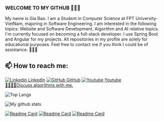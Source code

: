 ### WELCOME TO MY GITHUB 👋👋👋
My name is Gia Bao. I am a Student in Computer Science at FPT University-VietNam, majoring in Software Engineering. I am interested in the following topics: Website and Software Development, Algorithm and AI relative topics. <br>
I'm currently focused on becoming a full-stack developer. I use Spring Boot and Angular for my projects. All repositories in my profile are solely for educational purposes. Feel free to contact me if you think I could be of assistance. 🌟🌟🌟

## 📫 How to reach me: 
[![Linkedin](https://i.stack.imgur.com/gVE0j.png) LinkedIn](https://www.linkedin.com/in/b%E1%BA%A3o-gia-773646223/) 
[![GitHub](https://i.stack.imgur.com/tskMh.png) GitHub](https://github.com/GiaBaorr) 
[![Youtube](https://github.com/uvipen/introduction/blob/main/Youtube.png) Youtube](https://www.youtube.com/@GiaBaorr/videos)
<br>
[🧑‍💻🧑‍💻Discuss algorithms with me.](https://leetcode.com/GiaBaorr/) 


![Top Langs](https://github-readme-stats.vercel.app/api/top-langs/?username=GiaBaorr&theme=nightowl&langs_count=4&layout=compact&hide=SCSS,TSQL,HTML,CSS)

![My github stats](https://github-readme-stats-git-masterrstaa-rickstaa.vercel.app/api?username=GiaBaorr&show_icons=true&theme=synthwave&hide=contribs,prs,issues)

[![Readme Card](https://github-readme-stats.vercel.app/api/pin/?username=GiaBaorr&repo=Lofimusic&theme=solarized-light)](https://github.com/GiaBaorr/Lofimusic)
[![Readme Card](https://github-readme-stats.vercel.app/api/pin/?username=GiaBaorr&repo=quote-and-dictionary&theme=flag-india)](https://github.com/GiaBaorr/quote-and-dictionary)
[![Readme Card](https://github-readme-stats.vercel.app/api/pin/?username=GiaBaorr&repo=FPTU-Archive-Git&theme=gruvbox)](https://github.com/GiaBaorr/FPTU-Archive-Git)
